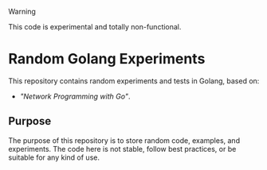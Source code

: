 > [!WARNING]  
> This code is experimental and totally non-functional.

# Random Golang Experiments

This repository contains random experiments and tests in Golang, based on:

- _"Network Programming with Go"_.

## Purpose

The purpose of this repository is to store random code, examples, and experiments. The code here is not stable, follow best practices, or be suitable for any kind of use.
